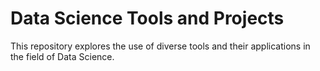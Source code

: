 # Data Science Tools and Projects

This repository explores the use of diverse tools and their applications in the field of Data Science.